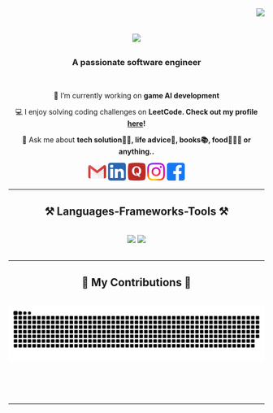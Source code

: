 <img align="right" src="https://visitor-badge.laobi.icu/badge?page_id=manalishah24.manalishah24" />

<h1 align="center">
    <img src="https://readme-typing-svg.herokuapp.com/?font=Righteous&size=35&center=true&vCenter=true&width=500&height=70&duration=4000&lines=Hi+There!+👋;+I'm+Manali+Shah!;" />
</h1>

<h3 align="center">A passionate software engineer</h3>

<br/>

<div align="center">
 
 🔭 I’m currently working on **game AI development**
     
 💻  I enjoy solving coding challenges on **LeetCode. Check out my profile [here](https://leetcode.com/manalis97/)!**
 
 💬 Ask me about **tech solution👩‍💻, life advice🤣, books📚, food🍜🍱🍕 or anything..**

 </div>
 
<div align="center"> 
  	<a href="mailto:manalishah24@gmail.com"><img src="https://raw.githubusercontent.com/deepajarout/deepajarout/main/2993691_brand_brands_gmail_logo_logos_icon.png" alt="manali shah | Gmail" width="35px"/></a>
    <a href="https://www.linkedin.com/in/manali-shah247/"><img src="https://raw.githubusercontent.com/deepajarout/deepajarout/main/5296501_linkedin_network_linkedin logo_icon.png" alt="manali shah | LinkedIn" width="35px"/></a>
    <a href="https://www.quora.com/profile/Manali-Shah-25"><img src="https://raw.githubusercontent.com/deepajarout/deepajarout/main/2613304_answers_insights_knowledge_questions_quora_icon.png" alt="manali shah | Quora" width="35px"/></a>
    <a href="https://instagram.com/manali_shah__/"><img src="https://raw.githubusercontent.com/deepajarout/deepajarout/main/5296765_camera_instagram_instagram logo_icon.png" alt="manali shah| Instagram" width="35px"/></a>    
    <a href="https://www.facebook.com/dazzling.diva.ms/"><img src="https://raw.githubusercontent.com/deepajarout/deepajarout/main/5365678_fb_facebook_facebook logo_icon.png" alt="manali shah| Facebook" width="35px"/></a>    
</div>

 <hr/>
 
<h2 align="center">⚒️ Languages-Frameworks-Tools ⚒️</h2>
<br/>
<div align="center">
    <img src="https://skillicons.dev/icons?i=java,python,javascript,html,css,mysql,vscode,github,eclipse,bitbucket,git,linux,visualstudio,postman,jenkins" />
<img src="https://skillicons.dev/icons?i=scikitlearn,mongodb,spring,hibernate,pycharm,aws,docker,microsoft" /><br>
</div>

<br/>
<hr/>

<div align="center">
  <h2>🐍 My Contributions 🐍</h2>
  <br>
  <img alt="snake eating my contributions" src="https://raw.githubusercontent.com/manalishah24/manalishah24/output/github-contribution-grid-snake.svg" />
  
  <br/><br/><br/>
</div>

<hr/>



<br/>
